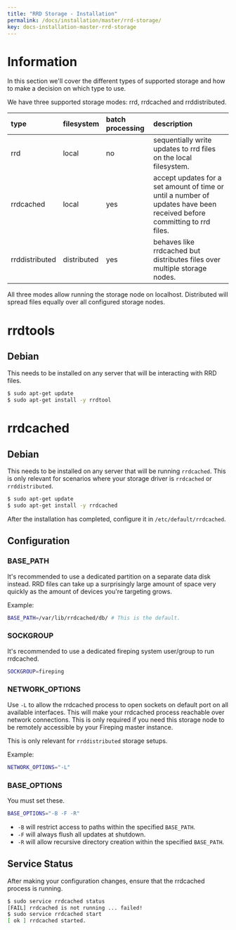 ```yaml
---
title: "RRD Storage - Installation"
permalink: /docs/installation/master/rrd-storage/
key: docs-installation-master-rrd-storage
---
```


# Information

In this section we'll cover the different types of supported storage and how to make a decision on which type to use.

We have three supported storage modes: rrd, rrdcached and rrddistributed.

| type | filesystem | batch processing | description |
| :--- | :--------- | :--------------- | :---------- |
| rrd | local | no | sequentially write updates to rrd files on the local filesystem. |
| rrdcached | local | yes | accept updates for a set amount of time or until a number of updates have been received before committing to rrd files. |
| rrddistributed | distributed | yes | behaves like rrdcached but distributes files over multiple storage nodes. |

All three modes allow running the storage node on localhost. Distributed will spread files equally over all configured storage nodes.

# rrdtools

## Debian

This needs to be installed on any server that will be interacting with RRD files.

```bash
$ sudo apt-get update
$ sudo apt-get install -y rrdtool
```

# rrdcached

## Debian

This needs to be installed on any server that will be running `rrdcached`.
This is only relevant for scenarios where your storage driver is `rrdcached` or `rrddistributed`.

```bash
$ sudo apt-get update
$ sudo apt-get install -y rrdcached
```

After the installation has completed, configure it in `/etc/default/rrdcached`.

## Configuration

### BASE_PATH

It's recommended to use a dedicated partition on a separate data disk instead. RRD files can take up a surprisingly large amount of space very quickly as the amount of devices you're targeting grows.

Example:

```bash
BASE_PATH=/var/lib/rrdcached/db/ # This is the default.
```

### SOCKGROUP

It's recommended to use a dedicated fireping system user/group to run rrdcached.

```bash
SOCKGROUP=fireping
```

### NETWORK_OPTIONS

Use `-L` to allow the rrdcached process to open sockets on default port on all available interfaces. This will make your rrdcached process reachable over network connections.
This is only required if you need this storage node to be remotely accessible by your Fireping master instance.

This is only relevant for `rrddistributed` storage setups.

Example:

```bash
NETWORK_OPTIONS="-L"
```

### BASE_OPTIONS

You must set these. 

```bash
BASE_OPTIONS="-B -F -R"
```

- `-B` will restrict access to paths within the specified `BASE_PATH`.
- `-F` will always flush all updates at shutdown.
- `-R` will allow recursive directory creation within the specified `BASE_PATH`.

## Service Status

After making your configuration changes, ensure that the rrdcached process is running.

```bash
$ sudo service rrdcached status
[FAIL] rrdcached is not running ... failed!
$ sudo service rrdcached start
[ ok ] rrdcached started.
```